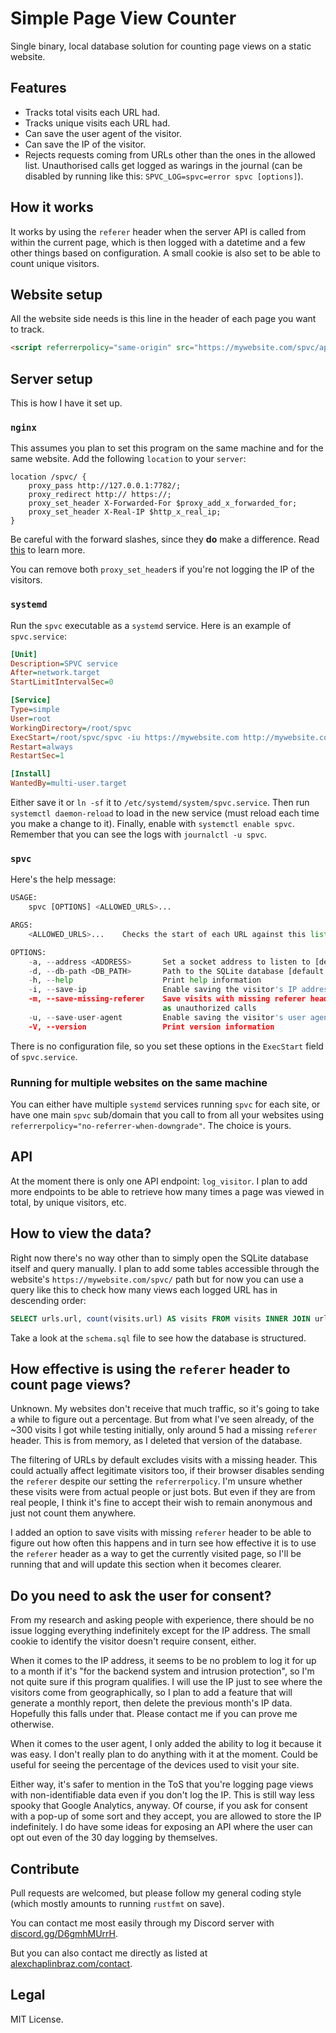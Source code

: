 # Simple Page View Counter

Single binary, local database solution for counting page views on a static website.

## Features

- Tracks total visits each URL had.
- Tracks unique visits each URL had.
- Can save the user agent of the visitor.
- Can save the IP of the visitor.
- Rejects requests coming from URLs other than the ones in the allowed list.
  Unauthorised calls get logged as warings in the journal
  (can be disabled by running like this: `SPVC_LOG=spvc=error spvc [options]`).

## How it works

It works by using the `referer` header when the server API is called from within the current page,
which is then logged with a datetime and a few other things based on configuration.
A small cookie is also set to be able to count unique visitors.

## Website setup

All the website side needs is this line in the header of each page you want to track.

```html
<script referrerpolicy="same-origin" src="https://mywebsite.com/spvc/api/log_visitor"></script>
```

## Server setup

This is how I have it set up.

### `nginx`

This assumes you plan to set this program on the same machine and for the same website.
Add the following `location` to your `server`:

```nginx
location /spvc/ {
    proxy_pass http://127.0.0.1:7782/;
    proxy_redirect http:// https://;
    proxy_set_header X-Forwarded-For $proxy_add_x_forwarded_for;
    proxy_set_header X-Real-IP $http_x_real_ip;
}
```

Be careful with the forward slashes, since they **do** make a difference.
Read [this](https://tarunlalwani.com/post/nginx-proxypass-server-paths/) to learn more.

You can remove both `proxy_set_header`s if you're not logging the IP of the visitors.

### `systemd`

Run the `spvc` executable as a `systemd` service. Here is an example of `spvc.service`:

```ini
[Unit]
Description=SPVC service
After=network.target
StartLimitIntervalSec=0

[Service]
Type=simple
User=root
WorkingDirectory=/root/spvc
ExecStart=/root/spvc/spvc -iu https://mywebsite.com http://mywebsite.com
Restart=always
RestartSec=1

[Install]
WantedBy=multi-user.target
```

Either save it or `ln -sf` it to `/etc/systemd/system/spvc.service`.
Then run `systemctl daemon-reload` to load in the new service (must reload each time you make a change to it).
Finally, enable with `systemctl enable spvc`.
Remember that you can see the logs with `journalctl -u spvc`.

### `spvc`

Here's the help message:

```python
USAGE:
    spvc [OPTIONS] <ALLOWED_URLS>...

ARGS:
    <ALLOWED_URLS>...    Checks the start of each URL against this list

OPTIONS:
    -a, --address <ADDRESS>       Set a socket address to listen to [default: 127.0.0.1:7782]
    -d, --db-path <DB_PATH>       Path to the SQLite database [default: spvc.db]
    -h, --help                    Print help information
    -i, --save-ip                 Enable saving the visitor's IP address
    -m, --save-missing-referer    Save visits with missing referer header instead of treating them
                                  as unauthorized calls
    -u, --save-user-agent         Enable saving the visitor's user agent
    -V, --version                 Print version information
```

There is no configuration file, so you set these options in the `ExecStart` field of `spvc.service`.

### Running for multiple websites on the same machine

You can either have multiple `systemd` services running `spvc` for each site,
or have one main `spvc` sub/domain that you call to from all your websites using
`referrerpolicy="no-referrer-when-downgrade"`.
The choice is yours.

## API

At the moment there is only one API endpoint: `log_visitor`.
I plan to add more endpoints to be able to retrieve how many times a page was viewed in total,
by unique visitors, etc.

## How to view the data?

Right now there's no way other than to simply open the SQLite database itself and query manually.
I plan to add some tables accessible through the website's `https://mywebsite.com/spvc/` path
but for now you can use a query like this to check how many views each logged URL has in descending order:

```sql
SELECT urls.url, count(visits.url) AS visits FROM visits INNER JOIN urls ON visits.url = urls.id GROUP BY visits.url ORDER BY visits DESC;
```

Take a look at the `schema.sql` file to see how the database is structured.

## How effective is using the `referer` header to count page views?

Unknown. My websites don't receive that much traffic, so it's going to take a while to figure out a percentage.
But from what I've seen already, of the ~300 visits I got while testing initially,
only around 5 had a missing `referer` header. This is from memory, as I deleted that version of the database.

The filtering of URLs by default excludes visits with a missing header.
This could actually affect legitimate visitors too,
if their browser disables sending the `referer` despite our setting the `referrerpolicy`.
I'm unsure whether these visits were from actual people or just bots.
But even if they are from real people,
I think it's fine to accept their wish to remain anonymous and just not count them anywhere.

I added an option to save visits with missing `referer` header to be able to figure out how often this happens
and in turn see how effective it is to use the `referer` header as a way to get the currently visited page,
so I'll be running that and will update this section when it becomes clearer.

## Do you need to ask the user for consent?

From my research and asking people with experience,
there should be no issue logging everything indefinitely except for the IP address.
The small cookie to identify the visitor doesn't require consent, either.

When it comes to the IP address,
it seems to be no problem to log it for up to a month if it's "for the backend system and intrusion protection",
so I'm not quite sure if this program qualifies.
I will use the IP just to see where the visitors come from geographically,
so I plan to add a feature that will generate a monthly report,
then delete the previous month's IP data.
Hopefully this falls under that.
Please contact me if you can prove me otherwise.

When it comes to the user agent, I only added the ability to log it because it was easy.
I don't really plan to do anything with it at the moment.
Could be useful for seeing the percentage of the devices used to visit your site.

Either way, it's safer to mention in the ToS that you're logging page views with non-identifiable data
even if you don't log the IP.
This is still way less spooky that Google Analytics, anyway.
Of course, if you ask for consent with a pop-up of some sort and they accept,
you are allowed to store the IP indefinitely.
I do have some ideas for exposing an API where the user can opt out even of the 30 day logging by themselves.

## Contribute

Pull requests are welcomed, but please follow my general coding style
(which mostly amounts to running `rustfmt` on save).

You can contact me most easily through my Discord server with
[discord.gg/D6gmhMUrrH](https://discord.gg/D6gmhMUrrH).

But you can also contact me directly as listed at
[alexchaplinbraz.com/contact](https://alexchaplinbraz.com/contact).

## Legal

MIT License.
